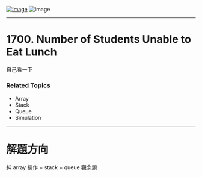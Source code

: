 [![image](https://img.shields.io/badge/Leetcode-Link-blue?logo=leetcode)](https://leetcode.com/problems/number-of-students-unable-to-eat-lunch/description/)
![image](https://img.shields.io/badge/Difficulty-Easy-green)

---

# 1700. Number of Students Unable to Eat Lunch

自己看一下

### Related Topics

- Array
- Stack
- Queue
- Simulation
  
---

# 解題方向

純 array 操作 + stack + queue 觀念題